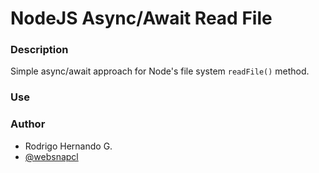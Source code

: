 # NodeJS Async/Await Read File

### Description
Simple async/await approach for Node's file system `readFile()` method. 

### Use

### Author
- Rodrigo Hernando G.
- [@websnapcl](https://twitter.com/websnapcl)
